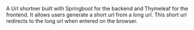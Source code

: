 A Url shortner built with Springboot for the backend and Thymeleaf for the frontend. It allows users generate a short url from a long url. This short url redirects to the long url when entered on the browser.
